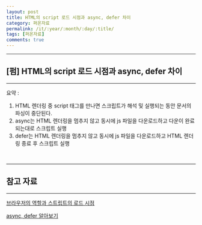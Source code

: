 ```yaml
---
layout: post
title: HTML의 script 로드 시점과 async, defer 차이
category: 퍼온자료
permalink: /it/:year/:month/:day/:title/
tags: [퍼온자료]
comments: true
---
```


---

## [펌] HTML의 script 로드 시점과 async, defer 차이

---



요약 :

1. HTML 렌더링 중 script 태그를 만나면 스크립트가 해석 및 실행되는 동안 문서의 파싱이 중단된다.
2. async는 HTML 렌더링을 멈추지 않고 동시에 js 파일을 다운로드하고 다운이 완료되는대로 스크립트 실행
3. defer는 HTML 렌더링을 멈추지 않고 동시에 js 파일을 다운로드하고 HTML 렌더링 종료 후 스크립트 실행

<br>

---

## 참고 자료

---

[브라우저의 역할과 스트립트의 로드 시점](https://webclub.tistory.com/630)

[async, defer 알아보기](https://realmojo.tistory.com/96)